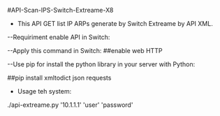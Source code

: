 #API-Scan-IPS-Switch-Extreame-X8

* This API GET list IP ARPs generate by Switch Extreame by API XML.

--Requiriment enable API in Switch:

--Apply this command in Switch:
##enable web HTTP

--Use pip for install the python library in your server with Python:

##pip install xmltodict json requests

* Usage teh system:


./api-extreame.py '10.1.1.1' 'user' 'password'




